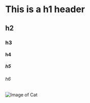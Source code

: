 # This is a h1 header
## h2
### h3
#### h4
##### h5
###### h6
![Image of Cat](https://octodex.github.com/images/yaktocat.png)
